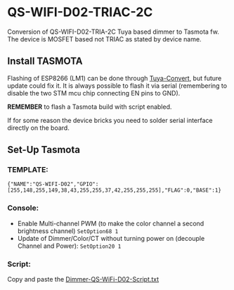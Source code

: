 # QS-WIFI-D02-TRIAC-2C
Conversion of QS-WIFI-D02-TRIA-2C Tuya based dimmer to Tasmota fw.
The device is MOSFET based not TRIAC as stated by device name.

## Install TASMOTA
Flashing of ESP8266 (LM1) can be done through [Tuya-Convert](https://tasmota.github.io/docs/Tuya-OTA), but future update could fix it. It is always possible to flash it via serial (remembering to disable the two STM mcu chip connecting EN pins to GND).

**REMEMBER** to flash a Tasmota build with script enabled.

If for some reason the device bricks you need to solder serial interface directly on the board. 
## Set-Up Tasmota
### TEMPLATE:
`{"NAME":"QS-WIFI-D02","GPIO":[255,148,255,149,38,43,255,255,37,42,255,255,255],"FLAG":0,"BASE":1}`

### Console:
- Enable Multi-channel PWM (to make the color channel a second brightness channel)
`SetOption68 1`
- Update of Dimmer/Color/CT without turning power on (decouple Channel<x> and Power<x>):
`SetOption20 1`
 
 ### Script:
 Copy and paste the [Dimmer-QS-WiFi-D02-Script.txt](https://github.com/mick96/QS-WIFI-D02-TRIAC-2C/blob/master/Dimmer-QS-WiFi-D02-Script.txt)
 
